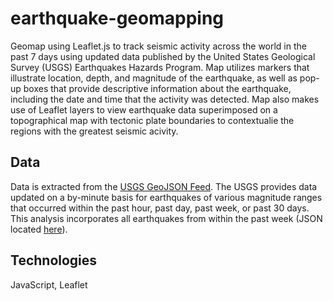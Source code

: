 # earthquake-geomapping

Geomap using Leaflet.js to track seismic activity across the world in the past 7 days using updated data published by the United States Geological Survey (USGS) Earthquakes Hazards Program. Map utilizes markers that illustrate location, depth, and magnitude of the earthquake, as well as pop-up boxes that provide descriptive information about the earthquake, including the date and time that the activity was detected. Map also makes use of Leaflet layers to view earthquake data superimposed on a topographical map with tectonic plate boundaries to contextualie the regions with the greatest seismic acivity.


## Data

Data is extracted from the [USGS GeoJSON Feed](https://earthquake.usgs.gov/earthquakes/feed/v1.0/geojson.php). The USGS provides data updated on a by-minute basis for earthquakes of various magnitude ranges that occurred within the past hour, past day, past week, or past 30 days. This analysis incorporates all earthquakes from within the past week (JSON located [here](https://earthquake.usgs.gov/earthquakes/feed/v1.0/summary/all_week.geojson)).

## Technologies

JavaScript, Leaflet